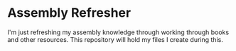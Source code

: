 # Assembly Refresher
I'm just refreshing my assembly knowledge through working through books and other resources.
This repository will hold my files I create during this.
